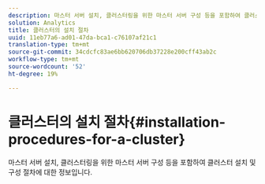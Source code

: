 ```yaml
---
description: 마스터 서버 설치, 클러스터링을 위한 마스터 서버 구성 등을 포함하여 클러스터 설치 및 구성 절차에 대한 정보입니다.
solution: Analytics
title: 클러스터의 설치 절차
uuid: 11eb77a6-ad01-47da-bca1-c76107af21c1
translation-type: tm+mt
source-git-commit: 34cdcfc83ae6bb620706db37228e200cff43ab2c
workflow-type: tm+mt
source-wordcount: '52'
ht-degree: 19%

---
```



# 클러스터의 설치 절차{#installation-procedures-for-a-cluster}

마스터 서버 설치, 클러스터링을 위한 마스터 서버 구성 등을 포함하여 클러스터 설치 및 구성 절차에 대한 정보입니다.


